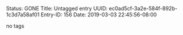 Status: GONE
Title: Untagged entry
UUID: ec0ad5cf-3a2e-584f-892b-1c3d7a58af01
Entry-ID: 156
Date: 2019-03-03 22:45:56-08:00

no tags